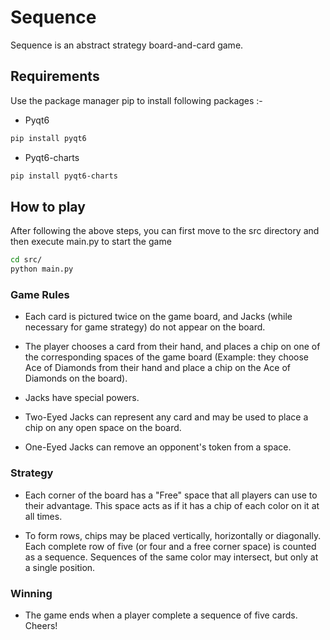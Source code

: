 # Sequence 

Sequence is an abstract strategy board-and-card game.

## Requirements

Use the package manager pip to install following packages :-

- Pyqt6
```bash
pip install pyqt6
```

- Pyqt6-charts
```bash
pip install pyqt6-charts
```

## How to play

After following the above steps, you can first move to the src directory and then execute main.py to start the game

```bash
cd src/
python main.py
```


### Game Rules

- Each card is pictured twice on the game board, and Jacks (while necessary for game strategy) do not appear on the board.

- The player chooses a card from their hand, and places a chip on one of the corresponding spaces of the game board (Example: they choose Ace of Diamonds from their hand and place a chip on the Ace of Diamonds on the board). 

- Jacks have special powers.

- Two-Eyed Jacks can represent any card and may be used to place a chip on any open space on the board.

- One-Eyed Jacks can remove an opponent's token from a space.

### Strategy

- Each corner of the board has a "Free" space that all players can use to their advantage. This space acts as if it has a chip of each color on it at all times. 

- To form rows, chips may be placed vertically, horizontally or diagonally. Each complete row of five (or four and a free corner space) is counted as a sequence. Sequences of the same color may intersect, but only at a single position. 

### Winning 

- The game ends when a player complete a sequence of five cards. Cheers!


